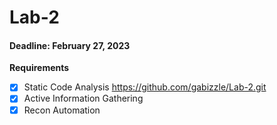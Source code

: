 # Lab-2
#### Deadline: February 27, 2023

**Requirements**
- [x] Static Code Analysis https://github.com/gabizzle/Lab-2.git
- [x] Active Information Gathering
- [x] Recon Automation
